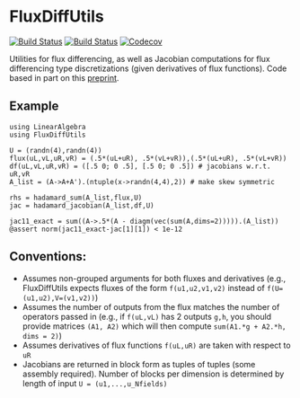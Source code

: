 # FluxDiffUtils

[![Build Status](https://travis-ci.com/jlchan/FluxDiffUtils.jl.svg?branch=master)](https://travis-ci.com/jlchan/FluxDiffUtils.jl)
[![Build Status](https://ci.appveyor.com/api/projects/status/github/jlchan/FluxDiffUtils.jl?svg=true)](https://ci.appveyor.com/project/jlchan/FluxDiffUtils-jl)
[![Codecov](https://codecov.io/gh/jlchan/FluxDiffUtils.jl/branch/master/graph/badge.svg)](https://codecov.io/gh/jlchan/FluxDiffUtils.jl)

Utilities for flux differencing, as well as Jacobian computations for flux differencing type discretizations (given derivatives of flux functions). Code based in part on this [preprint](https://arxiv.org/abs/2006.07504).

## Example
```
using LinearAlgebra
using FluxDiffUtils

U = (randn(4),randn(4))
flux(uL,vL,uR,vR) = (.5*(uL+uR), .5*(vL+vR)),(.5*(uL+uR), .5*(vL+vR))
df(uL,vL,uR,vR) = ([.5 0; 0 .5], [.5 0; 0 .5]) # jacobians w.r.t. uR,vR
A_list = (A->A+A').(ntuple(x->randn(4,4),2)) # make skew symmetric

rhs = hadamard_sum(A_list,flux,U)
jac = hadamard_jacobian(A_list,df,U)

jac11_exact = sum((A->.5*(A - diagm(vec(sum(A,dims=2))))).(A_list))
@assert norm(jac11_exact-jac[1][1]) < 1e-12
```

## Conventions:
- Assumes non-grouped arguments for both fluxes and derivatives (e.g., FluxDiffUtils expects fluxes of the form `f(u1,u2,v1,v2)` instead of `f(U=(u1,u2),V=(v1,v2))`)
- Assumes the number of outputs from the flux matches the number of operators passed in (e.g., if `f(uL,vL)` has 2 outputs `g,h`, you should provide matrices `(A1, A2)` which will then compute `sum(A1.*g + A2.*h, dims = 2)`)
- Assumes derivatives of flux functions `f(uL,uR)` are taken with respect to `uR`
- Jacobians are returned in block form as tuples of tuples (some assembly required). Number of blocks per dimension is determined by length of input `U = (u1,...,u_Nfields)`
